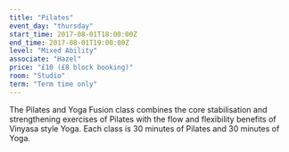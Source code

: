 ```yaml
---
title: "Pilates"
event_day: "thursday"
start_time: 2017-08-01T18:00:00Z
end_time: 2017-08-01T19:00:00Z
level: "Mixed Ability"
associate: "Hazel"
price: "£10 (£8 block booking)"
room: "Studio"
term: "Term time only"
---
```


The Pilates and Yoga Fusion class combines the core stabilisation and strengthening exercises of Pilates with the flow and flexibility benefits of Vinyasa style Yoga. Each class is 30 minutes of Pilates and 30 minutes of Yoga.